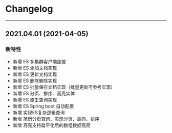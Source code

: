 # Changelog

-------------------------------------------------------------------------------------------------------------

## 2021.04.01 (2021-04-05)

### 新特性

- 新增 ES 多集群客户端连接
- 新增 ES 添加文档实现
- 新增 ES 更新文档实现
- 新增 ES 删除删除实现
- 新增 ES 批量保存文档实现（批量更新可参考实现）
- 新增 ES 分页、排序、高亮实体
- 新增 ES 原生查询实现
- 新增 ES Spring boot 自动配置
- 新增 实现ES复杂逻辑查询
- 新增 简历分页查询、实现分页、高亮、排序
- 新增 高亮支持扁平化后的数组数据高亮
